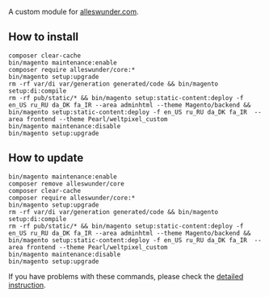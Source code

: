 A custom module for [alleswunder.com](https://alleswunder.com).

## How to install
```
composer clear-cache
bin/magento maintenance:enable
composer require alleswunder/core:*
bin/magento setup:upgrade
rm -rf var/di var/generation generated/code && bin/magento setup:di:compile
rm -rf pub/static/* && bin/magento setup:static-content:deploy -f en_US ru_RU da_DK fa_IR --area adminhtml --theme Magento/backend && bin/magento setup:static-content:deploy -f en_US ru_RU da_DK fa_IR  --area frontend --theme Pearl/weltpixel_custom
bin/magento maintenance:disable
bin/magento setup:upgrade
```

## How to update
```
bin/magento maintenance:enable
composer remove alleswunder/core
composer clear-cache
composer require alleswunder/core:*
bin/magento setup:upgrade
rm -rf var/di var/generation generated/code && bin/magento setup:di:compile
rm -rf pub/static/* && bin/magento setup:static-content:deploy -f en_US ru_RU da_DK fa_IR --area adminhtml --theme Magento/backend && bin/magento setup:static-content:deploy -f en_US ru_RU da_DK fa_IR  --area frontend --theme Pearl/weltpixel_custom
bin/magento maintenance:disable
bin/magento setup:upgrade
```

If you have problems with these commands, please check the [detailed instruction](https://mage2.pro/t/263).